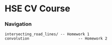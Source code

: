HSE CV Course
==========

### Navigation

```
intersecting_road_lines/ -- Homework 1
convolution                      -- Homework 2
```
